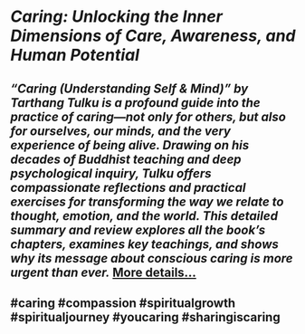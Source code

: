 # *Caring: Unlocking the Inner Dimensions of Care, Awareness, and Human Potential*
## *“Caring (Understanding Self & Mind)” by Tarthang Tulku is a profound guide into the practice of caring—not only for others, but also for ourselves, our minds, and the very experience of being alive. Drawing on his decades of Buddhist teaching and deep psychological inquiry, Tulku offers compassionate reflections and practical exercises for transforming the way we relate to thought, emotion, and the world. This detailed summary and review explores all the book’s chapters, examines key teachings, and shows why its message about conscious caring is more urgent than ever.* [More details…](https://spiritualkhazaana.com/caring-unlocking-inner-care-awareness/)
## #caring #compassion #spiritualgrowth #spiritualjourney #youcaring #sharingiscaring
